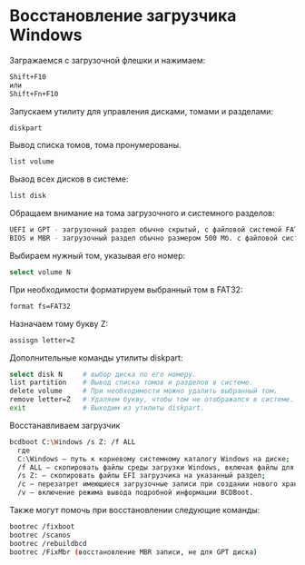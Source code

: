 # Восстановление загрузчика Windows

Загражаемся с загрузочной флешки и нажимаем:
```bash
Shift+F10 
или 
Shift+Fn+F10
```

Запускаем утилиту для управления дисками, томами и разделами:
```bash
diskpart
```

Вывод списка томов, тома пронумерованы. 
```bash
list volume
```

Выаод всех дисков в системе:
```bash
list disk
```

Обращаем внимание на тома загрузочного и системного разделов:
```bash
UEFI и GPT - загрузочный раздел обычно скрытый, с файловой системой FAT32 и размером 99-300 Мб. 
BIOS и MBR - загрузочный раздел обычно размером 500 Мб. с файловой системой NTFS. 
````

Выбираем нужный том, указывая его номер:
```bash
select volume N
```

При необходимости форматируем выбранный том в FAT32:
```bash
format fs=FAT32
```

Назначаем тому букву Z:
```bash
assisgn letter=Z
```

Дополнительные команды утилиты diskpart:
```bash
select disk N     # выбор диска по его номеру.
list partition    # Вывод списка томов и разделов в системе.
delete volume     # При необходимости можно удалить выбранный том.
remove letter=Z   # Удаляем букву, чтобы том не отображался в системе.
exit              # Выходим из утилиты diskpart.
```

Восстанавливаем загрузчик
```bash
bcdboot C:\Windows /s Z: /f ALL
  где 
  C:\Windows – путь к корневому системному каталогу Windows на диске;
  /f ALL – скопировать файлы среды загрузки Windows, включая файлы для компьютеров с UEFI и BIOS;
  /s Z: — скопировать файлы EFI загрузчика на указанный раздел;
  /с – перезатрет имеющиеся загрузочные записи при создании нового хранилища;
  /v – включение режима вывода подробной информации BCDBoot.
```

Также могут помочь при восстановлении следующие команды:
```bash
bootrec /fixboot
bootrec /scanos
bootrec /rebuildbcd
bootrec /FixMbr (восстановление MBR записи, не для GPT диска)
```